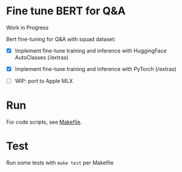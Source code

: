 # Fine tune BERT for Q&A

Work in Progress

Bert fine-tuning for Q&A with squad dataset:

- [x] Implement fine-tune training and inference with HuggingFace AutoClasses (/extras)
- [x] Implement fine-tune training and inference with PyTorch (/extras)
- [ ] WIP: port to Apple MLX


# Run

For code scripts, see [Makefile](Makefile).

# Test

Run some tests with `make test` per Makefile

